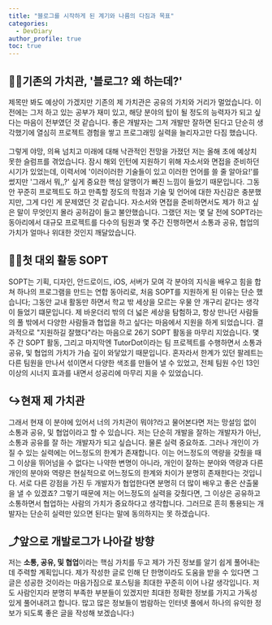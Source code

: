```yaml
---
title: "블로그를 시작하게 된 계기와 나름의 다짐과 목표"
categories:
  - DevDiary
author_profile: true
toc: true
---
```

## 🤷‍♀️기존의 가치관, '블로그? 왜 하는데?'

제목만 봐도 예상이 가겠지만 기존의 제 가치관은 공유의 가치와 거리가 멀었습니다. 이전에는 그저 하고 있는 공부가 재미 있고, 해당 분야의 탑이 될 정도의 능력자가 되고 싶다는 마음이 전부였던 것 같습니다. 좋은 개발자는 
그저 개발만 잘하면 된다고 단순히 생각했기에 열심히 프로젝트 경험을 쌓고 프로그래밍 실력을 늘리자고만 다짐 했습니다. 
<br><br>
그렇게 야망, 의욕 넘치고 미래에 대해 낙관적인 전망을 가졌던 저는 올해 초에 예상치 못한 슬럼프를 겪었습니다. 잠시 해외 인턴에 지원하기 위해 자소서와 면접을 준비하던 시기가 있었는데, 이력서에 '이러이러한 기술들이 
있고 이러한 언어를 쓸 줄 알아요!'를 썼지만 '그래서 뭐,,?' 싶게 중요한 핵심 알맹이가 빠진 느낌이 들었기 때문입니다. 그동안 꾸준히 프로젝트도 하고 만족할 정도의 학점과 기술 및 언어에 대한 자신감은 충분했지만, 그게
다인 게 문제였던 것 같습니다. 자소서와 면접을 준비하면서도 제가 하고 싶은 말이 무엇인지 몰라 공허감이 들고 불안했습니다. 그랬던 저는 몇 달 전에 SOPT라는 동아리에서 대규모 프로젝트를 다수의 팀원과 몇 주간 진행하면서 
소통과 공유, 협업의 가치가 얼마나 위대한 것인지 깨달았습니다.   

## 👩‍💻첫 대외 활동 SOPT

SOPT는 기획, 디자인, 안드로이드, iOS, 서버가 모여 각 분야의 지식을 배우고 힘을 합쳐 하나의 프로그램을 만드는 연합 동아리로, 처음 SOPT를 지원하게 된 이유는 단순 했습니다; 그동안 교내 활동만 하면서 학교 밖 
세상을 모르는 우물 안 개구리 같다는 생각이 들었기 떄문입니다. 제 바운더리 밖의 더 넓은 세상을 탐험하고, 항상 만나던 사람들의 풀 밖에서 다양한 사람들과 협업을 하고 싶다는 마음에서 지원을 하게 되었습니다. 
결과적으로 "지원하길 잘했다"라는 마음으로 26기 SOPT 활동을 마무리 지었습니다. 몇주 간 SOPT 활동, 그리고 마지막엔 TutorDot이라는 팀 프로젝트를 수행하면서 소통과 공유, 및 협업의 가치가 가슴 깊이 와닿았기 
때문입니다. 혼자라서 한계가 있던 팔레트는 다른 팀원을 만나서 섞이면서 다양한 색조를 만들어 낼 수 있었고, 전체 팀원 수인 13인 이상의 시너지 효과를 내면서 성공리에 마무리 지을 수 있었습니다.   

## ↪현재 제 가치관

그래서 현재 이 분야에 있어서 너의 가치관이 뭐야?라고 물어본다면 저는 망설임 없이 소통과 공유, 및 협업이라고 할 수 있습니다. 저는 단순히 개발을 잘하는 개발자가 아닌, 소통과 공유를 잘 하는 개발자가 되고 싶습니다. 
물론 실력 중요하죠. 그러나 개인이 가질 수 있는 실력에는 어느정도의 한계가 존재합니다. 이는 어느정도의 역량을 갖췄을 때 그 이상을 뛰어넘을 수 없다는 나약한 변명이 아니라, 개인이 잘하는 분야와 역량과 다른 개인의 
분야와 역량은 현실적으로 어느정도의 한계와 차이가 분명히 존재한다는 것입니다. 서로 다른 강점을 가진 두 개발자가 협업한다면 분명히 더 많이 배우고 좋은 산출물을 낼 수 있겠죠? 그렇기 때문에 저는 어느정도의 실력을 
갖췄다면, 그 이상은 공유하고 소통하면서 협업하는 사람의 가치가 중요하다고 생각합니다. 그러므로 흔히 통용되는 개발자는 단순히 실력만 있으면 된다는 말에 동의하지는 못 하겠습니다.

## ⤴앞으로 개발로그가 나아갈 방향

저는 **소통, 공유, 및 협업**이라는 핵심 가치를 두고 제가 가진 정보를 알기 쉽게 풀어내는 데 주력할 계획입니다. 제가 작성한 글로 인해 단 한명이라도 도움을 받을 수 있다면 그 글은 성공한 것이라는 마음가짐으로 포스팅을 최대한 꾸준히
이어 나갈 생각입니다. 저도 사람인지라 분명히 부족한 부분들이 있겠지만 최대한 정확한 정보를 가지고 가독성 있게 풀어내려고 합니다. 많고 많은 정보들이 범람하는 인터넷 풀에서 하나의 유익한 정보가 되도록 좋은 글을 작성해 보겠습니다:)
